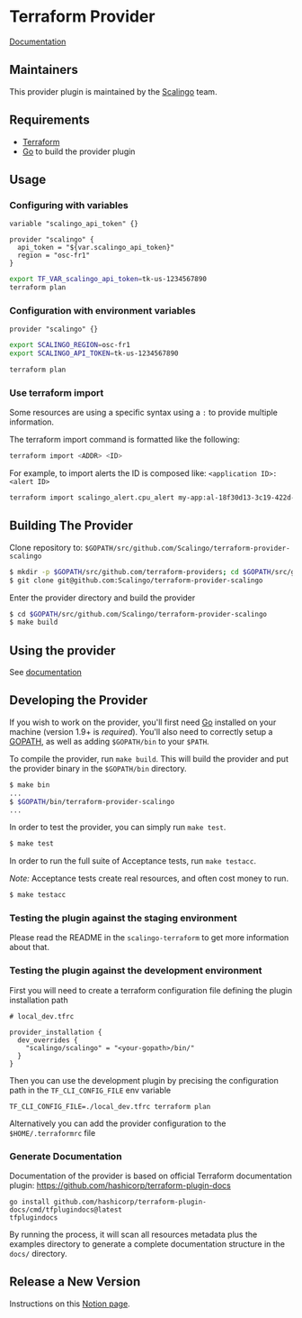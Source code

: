 # Terraform Provider

[Documentation](https://registry.terraform.io/providers/Scalingo/scalingo/latest/docs)

## Maintainers

This provider plugin is maintained by the [Scalingo](https://scalingo.com) team.

## Requirements

-	[Terraform](https://developer.hashicorp.com/terraform/downloads)
-	[Go](https://go.dev/doc/install) to build the provider plugin

## Usage

### Configuring with variables

```
variable "scalingo_api_token" {}

provider "scalingo" {
  api_token = "${var.scalingo_api_token}"
  region = "osc-fr1"
}
```

```bash
export TF_VAR_scalingo_api_token=tk-us-1234567890
terraform plan
```

### Configuration with environment variables

```
provider "scalingo" {}
```

```bash
export SCALINGO_REGION=osc-fr1
export SCALINGO_API_TOKEN=tk-us-1234567890

terraform plan
```

### Use terraform import

Some resources are using a specific syntax using a `:` to provide multiple information.

The terraform import command is formatted like the following:

```bash
terraform import <ADDR> <ID>
```

For example, to import alerts the ID is composed like: `<application ID>:<alert ID>`

```bash
terraform import scalingo_alert.cpu_alert my-app:al-18f30d13-3c19-422d-a0d6-6cdb254baeb7
```


## Building The Provider

Clone repository to: `$GOPATH/src/github.com/Scalingo/terraform-provider-scalingo`

```sh
$ mkdir -p $GOPATH/src/github.com/terraform-providers; cd $GOPATH/src/github.com/Scalingo
$ git clone git@github.com:Scalingo/terraform-provider-scalingo
```

Enter the provider directory and build the provider

```sh
$ cd $GOPATH/src/github.com/Scalingo/terraform-provider-scalingo
$ make build
```

## Using the provider

See [documentation](https://registry.terraform.io/providers/Scalingo/scalingo/latest/docs)

## Developing the Provider

If you wish to work on the provider, you'll first need
[Go](http://www.golang.org) installed on your machine (version 1.9+ is
*required*). You'll also need to correctly setup a
[GOPATH](http://golang.org/doc/code.html#GOPATH), as well as adding
`$GOPATH/bin` to your `$PATH`.

To compile the provider, run `make build`. This will build the provider and put
the provider binary in the `$GOPATH/bin` directory.

```sh
$ make bin
...
$ $GOPATH/bin/terraform-provider-scalingo
...
```

In order to test the provider, you can simply run `make test`.

```sh
$ make test
```

In order to run the full suite of Acceptance tests, run `make testacc`.

*Note:* Acceptance tests create real resources, and often cost money to run.

```sh
$ make testacc
```

### Testing the plugin against the staging environment

Please read the README in the `scalingo-terraform` to get more information about
that.

### Testing the plugin against the development environment

First you will need to create a terraform configuration file defining the plugin installation path

```
# local_dev.tfrc

provider_installation {
  dev_overrides {
    "scalingo/scalingo" = "<your-gopath>/bin/"
  }
}
```

Then you can use the development plugin by precising the configuration path in the `TF_CLI_CONFIG_FILE` env variable

```
TF_CLI_CONFIG_FILE=./local_dev.tfrc terraform plan
```

Alternatively you can add the provider configuration to the `$HOME/.terraformrc` file

### Generate Documentation

Documentation of the provider is based on official Terraform documentation
plugin: https://github.com/hashicorp/terraform-plugin-docs

```
go install github.com/hashicorp/terraform-plugin-docs/cmd/tfplugindocs@latest
tfplugindocs
```

By running the process, it will scan all resources metadata plus the examples
directory to generate a complete documentation structure in the `docs/`
directory.

## Release a New Version

Instructions on this [Notion page](https://www.notion.so/scalingooriginal/New-Terraform-Provider-Release-40cd0af66b1f48148fb641ea138a22e5).
